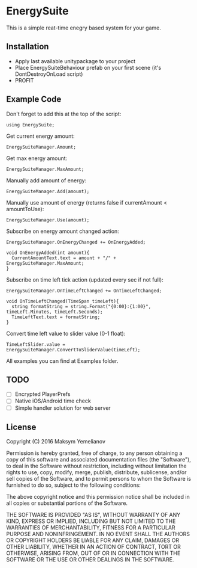 # EnergySuite

This is a simple reat-time enegry based system for your game. 

## Installation

* Apply last available unitypackage to your project
* Place EnergySuiteBehaviour prefab on your first scene (it's DontDestroyOnLoad script)
* PROFIT

## Example Code

Don't forget to add this at the top of the script:

```
using EnergySuite;
```

Get current energy amount:

```
EnergySuiteManager.Amount;
```

Get max energy amount:

```
EnergySuiteManager.MaxAmount;
```

Manually add amount of energy:

```
EnergySuiteManager.Add(amount);
```

Manually use amount of energy (returns false if currentAmount < amountToUse):

```
EnergySuiteManager.Use(amount);
```

Subscribe on energy amount changed action:

```
EnergySuiteManager.OnEnergyChanged += OnEnergyAdded;

void OnEnergyAdded(int amount){
  CurrentAmountText.text = amount + "/" + EnergySuiteManager.MaxAmount;
}
```

Subscribe on time left tick action (updated every sec if not full):

```
EnergySuiteManager.OnTimeLeftChanged += OnTimeLeftChanged;

void OnTimeLeftChanged(TimeSpan timeLeft){
  string formatString = string.Format("{0:00}:{1:00}", timeLeft.Minutes, timeLeft.Seconds);
  TimeLeftText.text = formatString;
}
```

Convert time left value to slider value (0-1 float):

```
TimeLeftSlider.value = EnergySuiteManager.ConvertToSliderValue(timeLeft);
```

All examples you can find at Examples folder.

## TODO
- [ ] Encrypted PlayerPrefs
- [ ] Native iOS/Android time check
- [ ] Simple handler solution for web server

License
-------

Copyright (C) 2016 Maksym Yemelianov

Permission is hereby granted, free of charge, to any person obtaining a copy of
this software and associated documentation files (the "Software"), to deal in
the Software without restriction, including without limitation the rights to
use, copy, modify, merge, publish, distribute, sublicense, and/or sell copies of
the Software, and to permit persons to whom the Software is furnished to do so,
subject to the following conditions:

The above copyright notice and this permission notice shall be included in all
copies or substantial portions of the Software.

THE SOFTWARE IS PROVIDED "AS IS", WITHOUT WARRANTY OF ANY KIND, EXPRESS OR
IMPLIED, INCLUDING BUT NOT LIMITED TO THE WARRANTIES OF MERCHANTABILITY, FITNESS
FOR A PARTICULAR PURPOSE AND NONINFRINGEMENT. IN NO EVENT SHALL THE AUTHORS OR
COPYRIGHT HOLDERS BE LIABLE FOR ANY CLAIM, DAMAGES OR OTHER LIABILITY, WHETHER
IN AN ACTION OF CONTRACT, TORT OR OTHERWISE, ARISING FROM, OUT OF OR IN
CONNECTION WITH THE SOFTWARE OR THE USE OR OTHER DEALINGS IN THE SOFTWARE.
